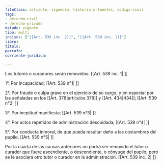 ```yaml
---
fileClass: articulo, vigencia, historia-y-fuentes, codigo-civil
tags:
- derecho-civil
- derecho-privado
estado: vigente
tipo: multi
incisos: ["[[Art. 539 inc. 2]]", "[[Art. 539 inc. 1]]"]
libro:
titulo:
parrafo:
corriente-juridica:

---
```

Los tutores o curadores serán removidos: [[Art. 539 inc. 1| ]]

1°. Por incapacidad; [[Art. 539 n°1| ]]

2°. Por fraude o culpa grave en el ejercicio de su cargo, y en especial por las señaladas en los [[Art. 378|artículos 378]] y [[Art. 434|434]]; [[Art. 539 n°2| ]]

3°. Por ineptitud manifiesta; [[Art. 539 n°3| ]]

4°. Por actos repetidos de administración descuidada; [[Art. 539 n°4| ]]

5°. Por conducta inmoral, de que pueda resultar daño a las costumbres del pupilo. [[Art. 539 n°5| ]]

Por la cuarta de las causas anteriores no podrá ser removido el tutor o curador que fuere ascendiente, o descendiente, o cónyuge del pupilo, pero se le asociará otro tutor o curador en la administración. [[Art. 539 inc. 2| ]]